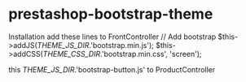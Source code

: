 prestashop-bootstrap-theme
==========================
Installation
add these lines to FrontController
	// Add bootstrap
	$this->addJS(_THEME_JS_DIR_.'bootstrap.min.js');
	$this->addCSS(_THEME_CSS_DIR_.'bootstrap.min.css', 'screen');

this
	_THEME_JS_DIR_.'bootstrap-button.js'
to ProductController


